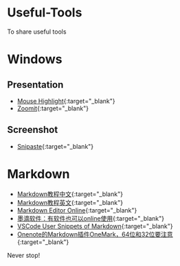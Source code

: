 # Useful-Tools
To share useful tools

# Windows 
## Presentation
- [Mouse Highlight](https://catnip5.itch.io/mouse-highlight){:target="_blank"}
- [Zoomit](https://docs.microsoft.com/zh-cn/sysinternals/downloads/zoomit?_blank){:target="_blank"}

## Screenshot
- [Snipaste](https://www.snipaste.com/){:target="_blank"}


# Markdown
- [Markdown教程中文](https://markdown.com.cn/){:target="_blank"}
- [Markdown教程英文](https://daringfireball.net/projects/markdown/basics){:target="_blank"}
- [Markdown Editor Online](https://markdown.com.cn/editor/){:target="_blank"}
- [墨滴软件：有软件也可以online使用](https://product.mdnice.com/){:target="_blank"}
- [VSCode User Snippets of Markdown](https://github.com/MinpuKang/vscode/blob/main/markdown.json){:target="_blank"}
- [Onenote的Markdown插件OneMark，64位和32位要注意](https://onemark.neuxlab.cn/){:target="_blank"}

Never stop!
